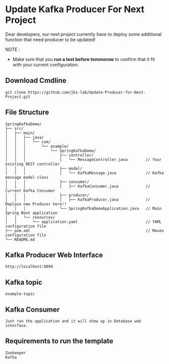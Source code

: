 # Update Kafka Producer For Next Project
Dear developers, our next project currently have to deploy some additional function that need producer to be updated!

NOTE :
- Make sure that you **run a test before tommorow** to confirm that it fit with your current configuration.
## Download Cmdline
```
git clone https://github.com/jks-lab/Update-Producer-for-Next-Project.git
```
## File Structure
```
SpringKafkaDemo/
├── src/
│   ├── main/
│   │   ├── java/
│   │   │   └── com/
│   │   │       └── example/
│   │   │           └── SpringKafkaDemo/
│   │   │               ├── controller/
│   │   │               │   └── MessageController.java        // Your existing REST controller
│   │   │               ├── model/
│   │   │               │   └── KafkaMessage.java             // Kafka message model class
│   │   │               ├── consumer/
│   │   │               │   ├── KafkaConsumer.java            // Current Kafka Consumer
│   │   │               ├── producer/
│   │   │               │   ├── KafkaProducer.java            // Replace new Producer here!!
│   │   │               └── SpringKafkaDemoApplication.java   // Main Spring Boot application
│   │   └── resources/
│   │       └── application.yaml                              // YAML configuration file
├── pom.xml                                                   // Maven configuration file
└── README.md   
```
## Kafka Producer Web Interface
```
http://localhost:8899
```
## Kafka topic
```
example-topic
```
## Kafka Consumer
```
Just run the application and it will show up in Database web interface.
```
## Requirements to run the template
```
Zookeeper
Kafka
```
